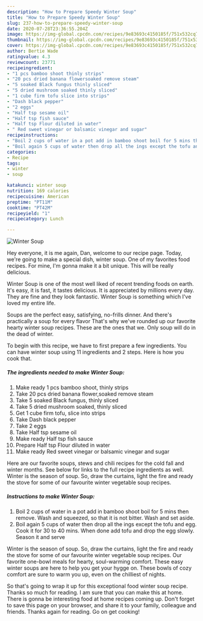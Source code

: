 ```yaml
---
description: "How to Prepare Speedy Winter Soup"
title: "How to Prepare Speedy Winter Soup"
slug: 237-how-to-prepare-speedy-winter-soup
date: 2020-07-28T23:36:55.204Z
image: https://img-global.cpcdn.com/recipes/9e83693c4150185f/751x532cq70/winter-soup-recipe-main-photo.jpg
thumbnail: https://img-global.cpcdn.com/recipes/9e83693c4150185f/751x532cq70/winter-soup-recipe-main-photo.jpg
cover: https://img-global.cpcdn.com/recipes/9e83693c4150185f/751x532cq70/winter-soup-recipe-main-photo.jpg
author: Bertie Wade
ratingvalue: 4.3
reviewcount: 23771
recipeingredient:
- "1 pcs bamboo shoot thinly strips"
- "20 pcs dried banana flowersoaked remove steam"
- "5 soaked Black fungus thinly sliced"
- "5 dried mushroom soaked thinly sliced"
- "1 cube firm tofu slice into strips"
- "Dash black pepper"
- "2 eggs"
- "Half tsp sesame oil"
- "Half tsp fish sauce"
- "Half tsp Flour diluted in water"
- " Red sweet vinegar or balsamic vinegar and sugar"
recipeinstructions:
- "Boil 2 cups of water in a pot add in bamboo shoot boil for 5 mins then remove. Wash and squeezed, so that it is not bitter. Wash and set aside."
- "Boil again 5 cups of water then drop all the ings except the tofu and egg. Cook it for 30 to 40 mins. When done add tofu and drop the egg slowly. Season it and serve"
categories:
- Recipe
tags:
- winter
- soup

katakunci: winter soup 
nutrition: 169 calories
recipecuisine: American
preptime: "PT11M"
cooktime: "PT42M"
recipeyield: "1"
recipecategory: Lunch

---
```



![Winter Soup](https://img-global.cpcdn.com/recipes/9e83693c4150185f/751x532cq70/winter-soup-recipe-main-photo.jpg)

Hey everyone, it is me again, Dan, welcome to our recipe page. Today, we're going to make a special dish, winter soup. One of my favorites food recipes. For mine, I'm gonna make it a bit unique. This will be really delicious.

Winter Soup is one of the most well liked of recent trending foods on earth. It's easy, it is fast, it tastes delicious. It is appreciated by millions every day. They are fine and they look fantastic. Winter Soup is something which I've loved my entire life.

Soups are the perfect easy, satisfying, no-frills dinner. And there&#39;s practically a soup for every flavor That&#39;s why we&#39;ve rounded up our favorite hearty winter soup recipes. These are the ones that we. Only soup will do in the dead of winter.


To begin with this recipe, we have to first prepare a few ingredients. You can have winter soup using 11 ingredients and 2 steps. Here is how you cook that.

<!--inarticleads1-->

##### The ingredients needed to make Winter Soup:

1. Make ready 1 pcs bamboo shoot, thinly strips
1. Take 20 pcs dried banana flower,soaked remove steam
1. Take 5 soaked Black fungus, thinly sliced
1. Take 5 dried mushroom soaked, thinly sliced
1. Get 1 cube firm tofu, slice into strips
1. Take Dash black pepper
1. Take 2 eggs
1. Take Half tsp sesame oil
1. Make ready Half tsp fish sauce
1. Prepare Half tsp Flour diluted in water
1. Make ready  Red sweet vinegar or balsamic vinegar and sugar


Here are our favorite soups, stews and chili recipes for the cold fall and winter months. See below for links to the full recipe ingredients as well. Winter is the season of soup. So, draw the curtains, light the fire and ready the stove for some of our favourite winter vegetable soup recipes. 

<!--inarticleads2-->

##### Instructions to make Winter Soup:

1. Boil 2 cups of water in a pot add in bamboo shoot boil for 5 mins then remove. Wash and squeezed, so that it is not bitter. Wash and set aside.
1. Boil again 5 cups of water then drop all the ings except the tofu and egg. Cook it for 30 to 40 mins. When done add tofu and drop the egg slowly. Season it and serve


Winter is the season of soup. So, draw the curtains, light the fire and ready the stove for some of our favourite winter vegetable soup recipes. Our favorite one-bowl meals for hearty, soul-warming comfort. These easy winter soups are here to help you get your hygge on. These bowls of cozy comfort are sure to warm you up, even on the chilliest of nights. 

So that's going to wrap it up for this exceptional food winter soup recipe. Thanks so much for reading. I am sure that you can make this at home. There is gonna be interesting food at home recipes coming up. Don't forget to save this page on your browser, and share it to your family, colleague and friends. Thanks again for reading. Go on get cooking!
